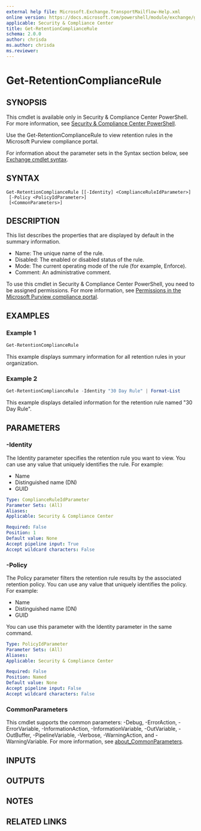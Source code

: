 ```yaml
---
external help file: Microsoft.Exchange.TransportMailflow-Help.xml
online version: https://docs.microsoft.com/powershell/module/exchange/get-retentioncompliancerule
applicable: Security & Compliance Center
title: Get-RetentionComplianceRule
schema: 2.0.0
author: chrisda
ms.author: chrisda
ms.reviewer:
---
```


# Get-RetentionComplianceRule

## SYNOPSIS
This cmdlet is available only in Security & Compliance Center PowerShell. For more information, see [Security & Compliance Center PowerShell](https://docs.microsoft.com/powershell/exchange/scc-powershell).

Use the Get-RetentionComplianceRule to view retention rules in the Microsoft Purview compliance portal.

For information about the parameter sets in the Syntax section below, see [Exchange cmdlet syntax](https://docs.microsoft.com/powershell/exchange/exchange-cmdlet-syntax).

## SYNTAX

```
Get-RetentionComplianceRule [[-Identity] <ComplianceRuleIdParameter>]
 [-Policy <PolicyIdParameter>]
 [<CommonParameters>]
```

## DESCRIPTION
This list describes the properties that are displayed by default in the summary information.

- Name: The unique name of the rule.
- Disabled: The enabled or disabled status of the rule.
- Mode: The current operating mode of the rule (for example, Enforce).
- Comment: An administrative comment.

To use this cmdlet in Security & Compliance Center PowerShell, you need to be assigned permissions. For more information, see [Permissions in the Microsoft Purview compliance portal](https://docs.microsoft.com/microsoft-365/compliance/microsoft-365-compliance-center-permissions).

## EXAMPLES

### Example 1
```powershell
Get-RetentionComplianceRule
```

This example displays summary information for all retention rules in your organization.

### Example 2
```powershell
Get-RetentionComplianceRule -Identity "30 Day Rule" | Format-List
```

This example displays detailed information for the retention rule named "30 Day Rule".

## PARAMETERS

### -Identity
The Identity parameter specifies the retention rule you want to view. You can use any value that uniquely identifies the rule. For example:

- Name
- Distinguished name (DN)
- GUID

```yaml
Type: ComplianceRuleIdParameter
Parameter Sets: (All)
Aliases:
Applicable: Security & Compliance Center

Required: False
Position: 1
Default value: None
Accept pipeline input: True
Accept wildcard characters: False
```

### -Policy
The Policy parameter filters the retention rule results by the associated retention policy. You can use any value that uniquely identifies the policy. For example:

- Name
- Distinguished name (DN)
- GUID

You can use this parameter with the Identity parameter in the same command.

```yaml
Type: PolicyIdParameter
Parameter Sets: (All)
Aliases:
Applicable: Security & Compliance Center

Required: False
Position: Named
Default value: None
Accept pipeline input: False
Accept wildcard characters: False
```

### CommonParameters
This cmdlet supports the common parameters: -Debug, -ErrorAction, -ErrorVariable, -InformationAction, -InformationVariable, -OutVariable, -OutBuffer, -PipelineVariable, -Verbose, -WarningAction, and -WarningVariable. For more information, see [about_CommonParameters](https://go.microsoft.com/fwlink/p/?LinkID=113216).

## INPUTS

###  

## OUTPUTS

###  

## NOTES

## RELATED LINKS
